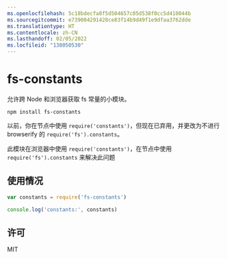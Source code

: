 ```yaml
---
ms.openlocfilehash: 5c18bdecfa8f5d504657c05d538f0cc5d410044b
ms.sourcegitcommit: e739004291428ce83f14b9d49f1e9dfaa3762dde
ms.translationtype: HT
ms.contentlocale: zh-CN
ms.lasthandoff: 02/05/2022
ms.locfileid: "138050530"
---
```

# <a name="fs-constants"></a>fs-constants

允许跨 Node 和浏览器获取 fs 常量的小模块。 

```
npm install fs-constants
```

以前，你在节点中使用 `require('constants')`，但现在已弃用，并更改为不进行 browserify 的 `require('fs').constants`。

此模块在浏览器中使用 `require('constants')`，在节点中使用 `require('fs').constants` 来解决此问题


## <a name="usage"></a>使用情况

``` js
var constants = require('fs-constants')

console.log('constants:', constants)
```

## <a name="license"></a>许可

MIT

